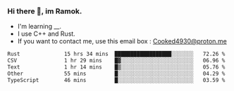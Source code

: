 ### Hi there 👋, im Ramok.

- I'm learning __.
- I use C++ and Rust.
- If you want to contact me, use this email box : Cooked4930@proton.me

<!--START_SECTION:waka-->

```txt
Rust              15 hrs 34 mins  ██████████████████░░░░░░░   72.26 %
CSV               1 hr 29 mins    █▓░░░░░░░░░░░░░░░░░░░░░░░   06.96 %
Text              1 hr 14 mins    █▒░░░░░░░░░░░░░░░░░░░░░░░   05.76 %
Other             55 mins         █░░░░░░░░░░░░░░░░░░░░░░░░   04.29 %
TypeScript        46 mins         █░░░░░░░░░░░░░░░░░░░░░░░░   03.59 %
```

<!--END_SECTION:waka-->
